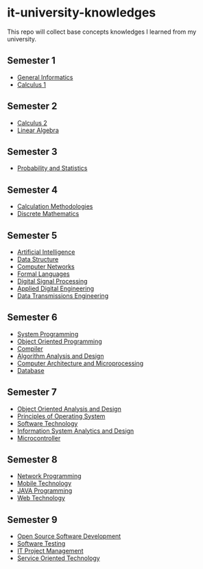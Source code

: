 # it-university-knowledges
This repo will collect base concepts knowledges I learned from my university.

## Semester 1

- [General Informatics][General Informatics]
- [Calculus 1][Calculus 1]
  
## Semester 2

- [Calculus 2][Calculus 2]
- [Linear Algebra][Linear Algebra]

## Semester 3

- [Probability and Statistics][Probability and Statistics]

## Semester 4

- [Calculation Methodologies][Calculation Methodologies]
- [Discrete Mathematics][Discrete Mathematics]

## Semester 5

- [Artificial Intelligence][Artificial Intelligence]
- [Data Structure][Data Structure]
- [Computer Networks][Computer Networks]
- [Formal Languages][Formal Languages]
- [Digital Signal Processing][Digital Signal Processing]
- [Applied Digital Engineering][Applied Digital Engineering]
- [Data Transmissions Engineering][Data Transmissions Engineering]

## Semester 6

- [System Programming][System Programming]
- [Object Oriented Programming][Object Oriented Programming]
- [Compiler][Compiler]
- [Algorithm Analysis and Design][Algorithm Analysis and Design]
- [Computer Architecture and Microprocessing][Computer Architecture and Microprocessing]
- [Database][Database]

## Semester 7

- [Object Oriented Analysis and Design][Object Oriented Analysis and Design]
- [Principles of Operating System][Principles of Operating System]
- [Software Technology][Software Engineering]
- [Information System Analytics and Design][Information System Analytics and Design]
- [Microcontroller][Microcontroller]

## Semester 8

- [Network Programming][Network Programming]
- [Mobile Technology][Mobile Technology]
- [JAVA Programming][JAVA Programming]
- [Web Technology][Web Technology]

## Semester 9

- [Open Source Software Development][Open Source Software Development]
- [Software Testing][Software Testing]
- [IT Project Management][IT Project Management]
- [Service Oriented Technology][Service Oriented Technology]

[Calculus 1]: #
[General Informatics]: #
[Calculus 2]: #
[Linear Algebra]: #
[Probability and Statistics]: #
[Calculation Methodologies]: #
[Discrete Mathematics]: #
[Artificial Intelligence]: #
[Data Structure]: #
[Computer Networks]: #
[Formal Languages]: #
[Digital Signal Processing]: #
[Applied Digital Engineering]: ./doc/sem5.applied-digital-engineering.md
[Data Transmissions Engineering]: ./doc/sem5.data-transmissions-engineering.md
[System Programming]: ./doc/sem6.sytem-programming.md
[Object Oriented Programming]: ./doc/sem6.object-oriented-programming.md
[Compiler]: ./doc/sem6.compiler.md
[Algorithm Analysis and Design]: ./doc/sem6.algorithm-analysis-and-design.md
[Computer Architecture and Microprocessing]: ./doc/sem6.computer-architecture-and-microprocessing.md
[Database]: ./doc/sem6.database.md
[Object Oriented Analysis and Design]: ./doc/sem7.object-oriented-analysis-and-design.md
[Principles of Operating System]: ./doc/sem7.principles-of-operating-system.md
[Software Engineering]: ./doc/sem7.software-engineering.md
[Information System Analytics and Design]: ./doc/sem7.information-system-analytics-and-design.md
[Microcontroller]: ./doc/sem7.microcontroller.md
[Network Programming]: ./doc/sem8.network-programming.md
[Mobile Technology]: ./doc/sem8.mobile-technology.md
[JAVA Programming]: ./doc/sem8.java-programming.md
[Web Technology]: ./doc/sem8.web-technology.md
[Open Source Software Development]: ./doc/sem9.open-source-software-development.md
[Software Testing]: ./doc/sem9.software-testing.md
[IT Project Management]: ./doc/sem9.it-project-management.md
[Service Oriented Technology]: ./doc/sem9.service-oriented-technology.md

